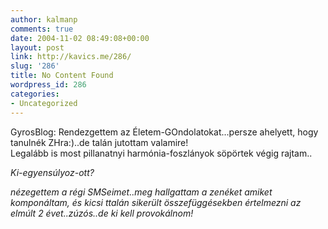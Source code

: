 ```yaml
---
author: kalmanp
comments: true
date: 2004-11-02 08:49:08+00:00
layout: post
link: http://kavics.me/286/
slug: '286'
title: No Content Found
wordpress_id: 286
categories:
- Uncategorized
---
```


GyrosBlog: Rendezgettem az Életem-GOndolatokat...persze ahelyett, hogy tanulnék ZHra:)..de talán jutottam valamire!  
Legalább is most pillanatnyi harmónia-foszlányok söpörtek végig rajtam..




_Ki-egyensúlyoz-ott?_




_nézegettem a régi SMSeimet..meg hallgattam a zenéket amiket komponáltam, és kicsi ttalán sikerült összefüggésekben értelmezni az elmúlt 2 évet..zúzós..de ki kell provokálnom!_
